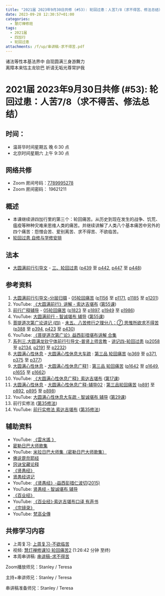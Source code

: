 ```yaml
---
title: "2021届 2023年9月30日共修 (#53): 轮回过患：人苦7/8（求不得苦、修法总结）"
date: 2023-09-28 12:30:57+01:00
categories:
  - 慧灯禅修班
tags:
  - 2021届
  - 四加行
  - 轮回过患
attachments: /f/up/串讲稿-求不得苦.pdf
---
```

<!--StartFragment-->

诸法等性本基法界中 自现圆满三身游舞力\
离障本来怙主龙钦巴 祈请无垢光尊常护我

# 2021届 2023年9月30日共修 (#53): 轮回过患：人苦7/8（求不得苦、修法总结）

## 时间：

* 温哥华时间星期五 晚 6:30 点
* 北京时间星期六 上午 9:30 点

## 网络共修

* Zoom 房间号码：[7789995278](https://us02web.zoom.us/j/7789995278?pwd=VjZmbWJFY2k2K0E5RVB2cTNIQmhqUT09)
* Zoom 房间密码： 19621211

## 概述

* 本课继续讲四加行里的第三个：轮回痛苦。从历史到现在发生的战争、饥荒、瘟疫等种种灾难来思维人类的痛苦。并继续讲解了人类八个基本痛苦中另外的四个痛苦：怨憎会苦、爱别离苦、求不得苦、不欲临苦。
* [轮回过患 自修与学修安排](https://fohuifayu.com/index.php/huideng-jiangtang/chanxiuke/zen-03/8654-zen03-lhgh?title=)

## 法本

* [大圆满前行引导文](https://huidengchanxiu.net/books/dymqx) - [三、轮回过患](https://huidengchanxiu.net/books/dymqx/#%E4%B8%89%E8%BD%AE%E5%9B%9E%E8%BF%87%E6%82%A3) ([p439](https://huidengchanxiu.net/books/dymqx/#p439) 至 [p442](https://huidengchanxiu.net/books/dymqx/#p442), [p447](https://huidengchanxiu.net/books/dymqx/#p447) 至 [p448](https://huidengchanxiu.net/books/dymqx/#p447))

## 参考资料

1. [大圆满前行引导文–分层归摄](https://huidengchanxiu.net/refs/qxgs/dymqx-fcgs) - [05轮回痛苦](https://huidengchanxiu.net/refs/qxgs/qxgs-05lh) ([p1156](https://huidengchanxiu.net/refs/qxgs/qxgs-05lh/#p1156) 至 [p1171](https://huidengchanxiu.net/refs/qxgs/qxgs-05lh/#p1171), [p1185](https://huidengchanxiu.net/refs/qxgs/qxgs-05lh/#p1185) 至 [p1201](https://huidengchanxiu.net/refs/qxgs/qxgs-05lh/#p1201))
2. YouTube: [](https://www.youtube.com/playlist?list=PL0ERwy6s1uTeLz5leHEj-VcSWrU6TnVMW)[《大圆满前行》讲解 - 索达吉堪布](https://www.youtube.com/playlist?list=PLAEqXn671Ln66sSBYjhRRLNrAGJwgSXnU) ([](https://www.youtube.com/watch?v=c5AjLcQdP-4&list=PLAEqXn671Ln66sSBYjhRRLNrAGJwgSXnU&index=28)[第55课](https://www.youtube.com/watch?v=Mh0VBHBA5XY&list=PLAEqXn671Ln66sSBYjhRRLNrAGJwgSXnU&index=55))
3. [前行广释辅导](https://huidengchanxiu.net/refs/fudao) - [05轮回痛苦](https://huidengchanxiu.net/refs/qxgs/fudao/qxgsfd-05lh) ([p1823](https://huidengchanxiu.net/refs/qxgs/fudao/qxgsfd-05lh/#p1823) 至 [p1897](https://huidengchanxiu.net/refs/qxgs/fudao/qxgsfd-05lh/#p1897), [p1949](https://huidengchanxiu.net/refs/qxgs/fudao/qxgsfd-05lh/#p1949) 至 [p1986](https://huidengchanxiu.net/refs/qxgs/fudao/qxgsfd-05lh/#p1986))
4. YouTube: [大圆满前行 - 智诚堪布 辅导](https://www.youtube.com/playlist?list=PL5y-PP7QihJ1FDiiv_7WsC1qogohiquEL) ([第55课](https://www.youtube.com/watch?v=5Qh5k12GE9k&list=PL5y-PP7QihJ1FDiiv_7WsC1qogohiquEL&index=55))
5. [菩提道次第广论讲记 (四)](https://huidengchanxiu.net/refs/ptdcdgl/4) - [未五、八苦修行之理分八：⑦ 思惟所欲求不得苦](https://huidengchanxiu.net/refs/ptdcdgl/4#%E6%9C%AA%E4%BA%94%E5%85%AB%E8%8B%A6%E4%BF%AE%E8%A1%8C%E4%B9%8B%E7%90%86%E5%88%86%E5%85%AB-%E6%80%9D%E6%83%9F%E7%94%9F%E8%8B%A6--%E6%80%9D%E6%83%9F%E8%80%81%E8%8B%A6--%E6%80%9D%E6%83%9F%E7%97%85%E8%8B%A6--%E6%80%9D%E6%83%9F%E6%AD%BB%E8%8B%A6--%E6%80%9D%E6%83%9F%E6%80%A8%E6%86%8E%E4%BC%9A%E8%8B%A6--%E6%80%9D%E6%83%9F%E7%88%B1%E5%88%AB%E7%A6%BB%E8%8B%A6--%E6%80%9D%E6%83%9F%E6%89%80%E6%AC%B2%E6%B1%82%E4%B8%8D%E5%BE%97%E8%8B%A6--%E6%80%9D%E6%83%9F%E4%BA%94%E5%8F%96%E8%95%B4%E8%8B%A6) ([p388](https://huidengchanxiu.net/refs/ptdcdgl/4#p388) 至 [p394](https://huidengchanxiu.net/refs/ptdcdgl/4#p394), [p423](https://huidengchanxiu.net/refs/ptdcdgl/4#p423) 至 [p430](https://huidengchanxiu.net/refs/ptdcdgl/4#p430))
6. YouTube: [《菩提道次第广论》益西彭措堪布讲解 合集](https://www.youtube.com/playlist?list=PLvhysUtdbxCBq9MxPLr6pauLmbwndXY9o)
7. [系列三.大圆满龙钦宁体前行引导文-普贤上师言教](https://huidengchanxiu.net/refs/s3) - [](https://huidengchanxiu.net/refs/xmfw/s3/s3-ydw4-lhgh)[讲记四-轮回过患](https://huidengchanxiu.net/refs/xmfw/s3/s3-ydw4-lhgh) ([p2058](https://huidengchanxiu.net/refs/xmfw/s3/s3-ydw4-lhgh/#p2058) 至 [p2134](https://huidengchanxiu.net/refs/xmfw/s3/s3-ydw4-lhgh/#p2134), [p2191](https://huidengchanxiu.net/refs/xmfw/s3/s3-ydw4-lhgh/#p2191) 至 [p2232](https://huidengchanxiu.net/refs/xmfw/s3/s3-ydw4-lhgh/#p2232))
8. [大圆满心性休息](https://huidengchanxiu.net/refs/dymxxxx) - [大圆满心性休息大车疏](https://huidengchanxiu.net/refs/dymxxxx/dymxxxx-dcs) : [第三品 轮回痛苦](https://huidengchanxiu.net/refs/dymxxxx/dymxxxx-dcs/#%E7%AC%AC%E4%B8%89%E5%93%81-%E8%BD%AE%E5%9B%9E%E7%97%9B%E8%8B%A6) ([p369](https://huidengchanxiu.net/refs/dymxxxx/dymxxxx-dcs/#p369) 至 [p371](https://huidengchanxiu.net/refs/dymxxxx/dymxxxx-dcs/#p371), [p375](https://huidengchanxiu.net/refs/dymxxxx/dymxxxx-dcs/#p375) 至 [p377](https://huidengchanxiu.net/refs/dymxxxx/dymxxxx-dcs/#p377))
9. [大圆满心性休息](https://huidengchanxiu.net/refs/dymxxxx) - [大圆满心性休息广释1](https://huidengchanxiu.net/refs/dymxxxx/dymxxxx-gs1) : [第三品 轮回痛苦](https://huidengchanxiu.net/refs/dymxxxx/dymxxxx-gs1#%E7%AC%AC%E4%B8%89%E5%93%81-%E8%BD%AE%E5%9B%9E%E7%97%9B%E8%8B%A6) ([p1642](https://huidengchanxiu.net/refs/dymxxxx/dymxxxx-gs1/#p1642) 至 [p1649](https://huidengchanxiu.net/refs/dymxxxx/dymxxxx-gs1/#p1649), [p1655](https://huidengchanxiu.net/refs/dymxxxx/dymxxxx-gs1/#p1655) 至 [p1662](https://huidengchanxiu.net/refs/dymxxxx/dymxxxx-gs1/#p1662))
10. YouTube: [《大圆满心性休息广释》索达吉堪布](https://www.youtube.com/playlist?list=PLAnEIprIVklebrDFUKaC67LssdOO2y87p) ([](https://www.youtube.com/watch?v=nCxMdwWUiSU&list=PLAnEIprIVklebrDFUKaC67LssdOO2y87p&index=6)[第17课](https://www.youtube.com/watch?v=TrQF1_Qu7wU&list=PLAnEIprIVklebrDFUKaC67LssdOO2y87p&index=17))
11. [大圆满心性休息](https://huidengchanxiu.net/refs/dymxxxx) - [大圆满心性休息广释-辅导02](https://huidengchanxiu.net/refs/dymxxxx/fudao/fd-02) : [](https://huidengchanxiu.net/refs/dymxxxx/fudao/fd-01#%E7%AC%AC%E4%BA%8C%E5%93%81%E5%AF%BF%E5%91%BD%E6%97%A0%E5%B8%B8)[第三品轮回痛苦](https://huidengchanxiu.net/refs/dymxxxx/fudao/fd-02#%E7%AC%AC%E4%B8%89%E5%93%81%E8%BD%AE%E5%9B%9E%E7%97%9B%E8%8B%A6) ([p891](https://huidengchanxiu.net/refs/dymxxxx/fudao/fd-03/#p891) 至 [p892](https://huidengchanxiu.net/refs/dymxxxx/fudao/fd-03/#p892), [p895](https://huidengchanxiu.net/refs/dymxxxx/fudao/fd-03/#p895) 至 [p898](https://huidengchanxiu.net/refs/dymxxxx/fudao/fd-03/#p898))
12. YouTube: [大圆满心性休息大车疏 - 智诚堪布 辅导](https://www.youtube.com/playlist?list=PL5y-PP7QihJ1Gh3w_hYZMkn4AWFXr_2iu) ([](https://www.youtube.com/watch?v=ZqfG-i8tdLA&list=PL5y-PP7QihJ1Gh3w_hYZMkn4AWFXr_2iu&index=10)[](https://www.youtube.com/watch?v=3FroCkO_LvQ&list=PL5y-PP7QihJ1Gh3w_hYZMkn4AWFXr_2iu&index=18)[](https://www.youtube.com/watch?v=YedhXKrBkic&list=PL5y-PP7QihJ1Gh3w_hYZMkn4AWFXr_2iu&index=29)[第29课](https://www.youtube.com/watch?v=DueC1ysHqnQ&list=PL5y-PP7QihJ1Gh3w_hYZMkn4AWFXr_2iu&index=30))
13. 前行实修法 ([第35修法](https://mingguang.im/reading/%E5%89%8D%E8%A1%8C%E5%AE%9E%E4%BF%AE%E6%B3%95/%E7%AC%AC35%E4%BF%AE%E6%B3%95)[](https://mingguang.im/reading/%E5%89%8D%E8%A1%8C%E5%AE%9E%E4%BF%AE%E6%B3%95/%E7%AC%AC22%E4%BF%AE%E6%B3%95))
14. YouTube: [前行实修法 索达吉堪布](https://www.youtube.com/playlist?list=PLHUvfASP8Aixcv069_RtfKvYIdDNXa57C) ([第35修法](https://www.youtube.com/watch?v=D0bVGFvIo5Q&list=PLHUvfASP8Aixcv069_RtfKvYIdDNXa57C&index=35))[](https://www.youtube.com/watch?v=4uNjPta4cbc&list=PLHUvfASP8Aixcv069_RtfKvYIdDNXa57C&index=22)

[](https://huidengchanxiu.net/refs/dymxxxx)

## 辅助资料

* YouTube: [《雲水謠 》](https://www.youtube.com/watch?v=5kR2XTL7b9o)
* [密勒日巴大师歌集](https://www.google.com/url?sa=t&rct=j&q=&esrc=s&source=web&cd=&cad=rja&uact=8&ved=2ahUKEwiqnb2krM2BAxVhVeUKHcp5CskQFnoECAoQAQ&url=https%3A%2F%2Fbliss48.tripod.com%2FMilaripa.htm&usg=AOvVaw1RB7OT3ygR7R71xWgFHDth&opi=89978449)
* YouTube: [米拉日巴大师集（密勒日巴大师歌集）](https://www.youtube.com/playlist?list=PLt9tqIS3UAx38WDSinYRZGMwjNeQHj6EC)
* [佛说毘奈耶经](http://www.buddhamountain.ca/CN_T0898_MG.php)
* [窍诀宝藏论释](https://www.zhihuihai.net/%E6%85%A7%E6%B5%B7%E5%AE%9D%E8%97%8F/%E6%97%A0%E5%9E%A2%E5%85%89%E5%B0%8A%E8%80%85%E6%95%99%E8%A8%80/%E7%AA%8D%E8%AF%80%E5%AE%9D%E8%97%8F%E8%AE%BA%E9%87%8A-%E5%BA%8F%E4%B8%8E%E5%81%88)
* [《贤愚经》](https://www.xianmixuezi.com/%E4%BD%9B%E7%BB%8F%E5%AE%9D%E5%85%B8%E7%B3%BB%E5%88%97/%E8%B4%A4%E6%84%9A%E7%BB%8F)
* [贤愚经讲记](https://huidengchanxiu.net/refs/misc/xyjjj/)
* YouTube: [《贤愚经》-益西彭措仁波切(2015)](https://www.youtube.com/playlist?list=PLpQ93rK3nqoAH4AuKYGiYbfnS46zFPxwy)
* YouTube: [贤愚经 - 智诚堪布 辅导](https://www.youtube.com/playlist?list=PL5y-PP7QihJ2PAYENEEj52HovhP8amQGo)
* [《百业经》](https://huidengchanxiu.net/refs/misc/byj)
* YouTube: [《百业经》·索达吉堪布口译 有声书](https://www.youtube.com/playlist?list=PLYOi3WbNHCBtsHH6QTrxVJuvBtiNHWdj6)
* [《宗镜录》](https://www.quanxue.cn/ct_fojia/zongjinglindex.html)
* YouTube: [梵高全傳](https://www.youtube.com/playlist?list=PL6BjdTsozn_PtMPCiMw6Lx1CIilEX5wIP)

## **共修学习内容**

* 上周复习: [](https://www.huidengvan.com/f/up/%E4%B8%B2%E8%AE%B2%E7%A8%BF-%E7%94%9F%E8%8B%A6%E8%80%81%E8%8B%A6.ppt)[](https://www.huidengvan.com/f/up/%E4%B8%8A%E5%91%A8%E5%A4%8D%E4%B9%A0-%E7%97%85%E8%8B%A6.docx)[](https://www.huidengvan.com/f/up/%E4%B8%B2%E8%AE%B2%E7%A8%BF-%E7%88%B1%E5%88%AB%E7%A6%BB%E8%8B%A6.docx)[上周复习-不欲临苦](/f/up/上周复习-不欲临苦.docx)
* 视频: [](https://fohuifayu.com/index.php/huideng-jiangtang/fofa-jianxiu/chuli-xin/670-l11033)[慧灯禅修课10 轮回痛苦2](https://fohuifayu.com/index.php/huideng-jiangtang/chanxiuke/zen-03/1104-l16007?title=%E6%80%A8%E6%86%8E%E4%BC%9A) (1:26:42 分钟 至终)
* 本周串讲稿: [](https://www.huidengvan.com/f/up/%E4%B8%B2%E8%AE%B2%E7%A8%BF-%E4%B8%8D%E6%AC%B2%E4%B8%B4%E8%8B%A6.docx)[](/f/up/串讲稿-求不得苦、修法总结.docx)[串讲稿-求不得苦](/f/up/串讲稿-求不得苦.pdf)

Zoom播放师兄：Stanley / Teresa

主持+串讲师兄：Stanley / Teresa

串讲稿准备师兄：Stanley / Teresa

<!--EndFragment-->